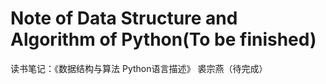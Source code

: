 # Note of Data Structure and Algorithm of Python(To be finished)
读书笔记：《数据结构与算法 Python语言描述》 裘宗燕（待完成）
